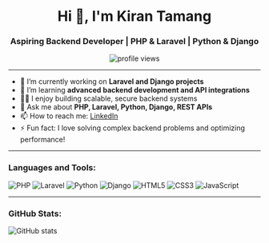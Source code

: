 <h1 align="center">Hi 👋, I'm Kiran Tamang</h1>
<h3 align="center">Aspiring Backend Developer | PHP & Laravel | Python & Django</h3>

<p align="center">
  <img src="https://komarev.com/ghpvc/?username=12kirantamang&label=Profile%20views&color=0e75b6&style=flat" alt="profile views" />
</p>

---

- 🔭 I’m currently working on **Laravel and Django projects**
- 🌱 I’m learning **advanced backend development and API integrations**
- 👨‍💻 I enjoy building scalable, secure backend systems
- 💬 Ask me about **PHP, Laravel, Python, Django, REST APIs**
- 📫 How to reach me: [LinkedIn](https://www.linkedin.com/in/kiran-tamang-713192197/)
- ⚡ Fun fact: I love solving complex backend problems and optimizing performance!

---

<h3 align="left">Languages and Tools:</h3>
<p align="left">
  <img src="https://img.shields.io/badge/PHP-777BB4?style=flat-square&logo=php&logoColor=white" alt="PHP"/>
  <img src="https://img.shields.io/badge/Laravel-FF2D20?style=flat-square&logo=laravel&logoColor=white" alt="Laravel"/>
  <img src="https://img.shields.io/badge/Python-3776AB?style=flat-square&logo=python&logoColor=white" alt="Python"/>
  <img src="https://img.shields.io/badge/Django-092E20?style=flat-square&logo=django&logoColor=white" alt="Django"/>
  <img src="https://img.shields.io/badge/HTML5-E34F26?style=flat-square&logo=html5&logoColor=white" alt="HTML5"/>
  <img src="https://img.shields.io/badge/CSS3-1572B6?style=flat-square&logo=css3&logoColor=white" alt="CSS3"/>
  <img src="https://img.shields.io/badge/JavaScript-F7DF1E?style=flat-square&logo=javascript&logoColor=black" alt="JavaScript"/>
</p>

---

<h3 align="left">GitHub Stats:</h3>
<p align="left">
  <img src="https://github-readme-stats.vercel.app/api?username=12kirantamang&show_icons=true&theme=default" alt="GitHub stats" />
</p>



